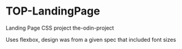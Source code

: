 # TOP-LandingPage
Landing Page CSS project the-odin-project

Uses flexbox, design was from a given spec that included font sizes
